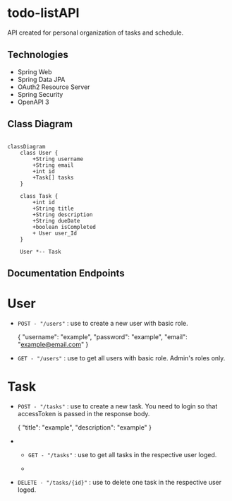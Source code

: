 # todo-listAPI

API created for personal organization of tasks and schedule.

## Technologies

- Spring Web
- Spring Data JPA
- OAuth2 Resource Server
- Spring Security
- OpenAPI 3

## Class Diagram

```mermaid

classDiagram
    class User {
        +String username
        +String email
        +int id
        +Task[] tasks
    }

    class Task {
        +int id
        +String title
        +String description
        +String dueDate
        +boolean isCompleted
        + User user_Id
    }

    User *-- Task

```

## Documentation Endpoints

# User

- `POST - "/users"` : use to create a new user with basic role.

  {
  "username": "example",
  "password": "example",
  "email": "example@email.com"
  }

- `GET - "/users"` : use to get all users with basic role. Admin's roles only.

# Task

- `POST - "/tasks"` : use to create a new task. You need to login so that accessToken is passed in the response body.

  {
  "title": "example",
  "description": "example"
  }

- - `GET - "/tasks"` : use to get all tasks in the respective user loged.

  -

- `DELETE - "/tasks/{id}"` : use to delete one task in the respective user loged.
